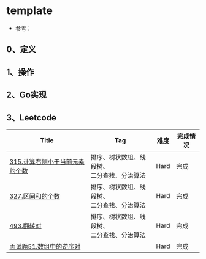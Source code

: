 # template

- 参考：

## 0、定义

## 1、操作

## 2、Go实现

## 3、Leetcode

| Title                                                        | Tag                                              | 难度 | 完成情况 |
| ------------------------------------------------------------ | ------------------------------------------------ | ---- | -------- |
| [315.计算右侧小于当前元素的个数](https://leetcode-cn.com/problems/count-of-smaller-numbers-after-self/) | 排序、树状数组、线段树、<br />二分查找、分治算法 | Hard | 完成     |
| [327.区间和的个数](https://leetcode-cn.com/problems/count-of-range-sum/) | 排序、树状数组、线段树、<br />二分查找、分治算法 | Hard | 完成     |
| [493.翻转对](https://leetcode-cn.com/problems/reverse-pairs/) | 排序、树状数组、线段树、<br />二分查找、分治算法 | Hard | 完成     |
| [面试题51.数组中的逆序对](https://leetcode-cn.com/problems/shu-zu-zhong-de-ni-xu-dui-lcof/) |                                                  | Hard | 完成     |